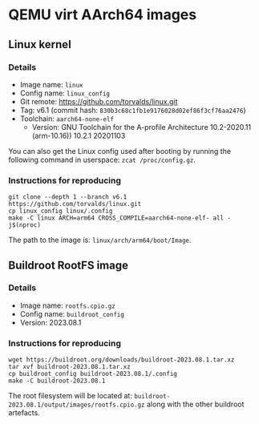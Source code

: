# QEMU virt AArch64 images

## Linux kernel

### Details
* Image name: `linux`
* Config name: `linux_config`
* Git remote: https://github.com/torvalds/linux.git
* Tag: v6.1 (commit hash: `830b3c68c1fb1e9176028d02ef86f3cf76aa2476`)
* Toolchain: `aarch64-none-elf`
    * Version: GNU Toolchain for the A-profile Architecture 10.2-2020.11 (arm-10.16)) 10.2.1 20201103

You can also get the Linux config used after booting by running the following
command in userspace: `zcat /proc/config.gz`.

### Instructions for reproducing
```
git clone --depth 1 --branch v6.1 https://github.com/torvalds/linux.git
cp linux_config linux/.config
make -C linux ARCH=arm64 CROSS_COMPILE=aarch64-none-elf- all -j$(nproc)
```

The path to the image is: `linux/arch/arm64/boot/Image`.

## Buildroot RootFS image

### Details
* Image name: `rootfs.cpio.gz`
* Config name: `buildroot_config`
* Version: 2023.08.1

### Instructions for reproducing

```
wget https://buildroot.org/downloads/buildroot-2023.08.1.tar.xz
tar xvf buildroot-2023.08.1.tar.xz
cp buildroot_config buildroot-2023.08.1/.config
make -C buildroot-2023.08.1
```

The root filesystem will be located at: `buildroot-2023.08.1/output/images/rootfs.cpio.gz` along
with the other buildroot artefacts.

